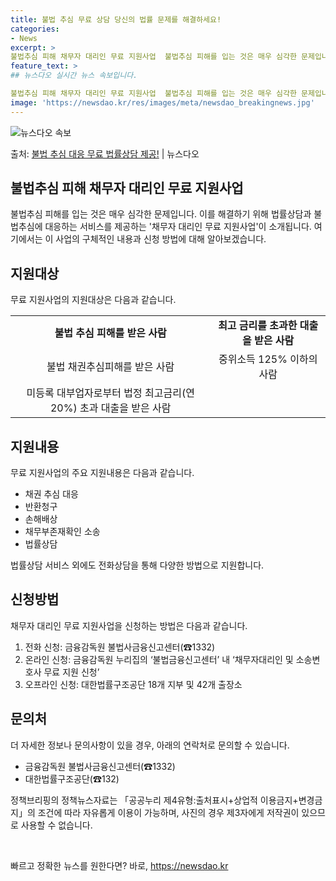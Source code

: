 ```yaml
---
title: 불법 추심 무료 상담 당신의 법률 문제를 해결하세요!
categories:
- News
excerpt: >
불법추심 피해 채무자 대리인 무료 지원사업  불법추심 피해를 입는 것은 매우 심각한 문제입니다. 이를 해결하…
feature_text: >
## 뉴스다오 실시간 뉴스 속보입니다.

불법추심 피해 채무자 대리인 무료 지원사업  불법추심 피해를 입는 것은 매우 심각한 문제입니다. 이를 해결하…
image: 'https://newsdao.kr/res/images/meta/newsdao_breakingnews.jpg'
---
```


![뉴스다오 속보](https://newsdao.kr/res/images/meta/newsdao_breakingnews.jpg)

<p>출처: <a href="https://newsdao.kr/4437" rel="dofollow">불법 추심 대응 무료 법률상담 제공!</a> | 뉴스다오</p>

<h2 data-ke-size="size26">불법추심 피해 채무자 대리인 무료 지원사업</h2>
<p data-ke-size="size16">불법추심 피해를 입는 것은 매우 심각한 문제입니다. 이를 해결하기 위해 법률상담과 불법추심에 대응하는 서비스를 제공하는 '채무자 대리인 무료 지원사업'이 소개됩니다. 여기에서는 이 사업의 구체적인 내용과 신청 방법에 대해 알아보겠습니다.</p>

<h2 data-ke-size="size25">지원대상</h2>
<p data-ke-size="size16">무료 지원사업의 지원대상은 다음과 같습니다.</p>
<table>
  <tr>
    <td style="text-align: center; height: 17px;"><b>불법 추심 피해를 받은 사람</b></td>
    <td style="text-align: center; height: 17px;"><b>최고 금리를 초과한 대출을 받은 사람</b></td>
  </tr>
  <tr>
    <td style="text-align: center; height: 17px;">불법 채권추심피해를 받은 사람</td>
    <td style="text-align: center; height: 17px;">중위소득 125% 이하의 사람</td>
  </tr>
  <tr>
    <td style="text-align: center; height: 17px;">미등록 대부업자로부터 법정 최고금리(연 20%) 초과 대출을 받은 사람</td>
    <td style="text-align: center; height: 17px;"></td>
  </tr>
</table>

<h2 data-ke-size="size25">지원내용</h2>
<p data-ke-size="size16">무료 지원사업의 주요 지원내용은 다음과 같습니다.</p>
<ul>
  <li>채권 추심 대응</li>
  <li>반환청구</li>
  <li>손해배상</li>
  <li>채무부존재확인 소송</li>
  <li>법률상담</li>
</ul>
<p data-ke-size="size16">법률상담 서비스 외에도 전화상담을 통해 다양한 방법으로 지원합니다.</p>

<h2 data-ke-size="size25">신청방법</h2>
<p data-ke-size="size16">채무자 대리인 무료 지원사업을 신청하는 방법은 다음과 같습니다.</p>
<ol>
  <li>전화 신청: 금융감독원 불법사금융신고센터(☎1332)</li>
  <li>온라인 신청: 금융감독원 누리집의 ‘불법금융신고센터’ 내 ‘채무자대리인 및 소송변호사 무료 지원 신청’</li>
  <li>오프라인 신청: 대한법률구조공단 18개 지부 및 42개 출장소</li>
</ol>

<h2 data-ke-size="size25">문의처</h2>
<p data-ke-size="size16">더 자세한 정보나 문의사항이 있을 경우, 아래의 연락처로 문의할 수 있습니다.</p>
<ul>
  <li>금융감독원 불법사금융신고센터(☎1332)</li>
  <li>대한법률구조공단(☎132)</li>
</ul>

<p data-ke-size="size16">정책브리핑의 정책뉴스자료는 「공공누리 제4유형:출처표시+상업적 이용금지+변경금지」의 조건에 따라 자유롭게 이용이 가능하며, 사진의 경우 제3자에게 저작권이 있으므로 사용할 수 없습니다.</p>

<p data-ke-size="size16">&nbsp;</p> 

빠르고 정확한 뉴스를 원한다면? 바로, <a href="https://newsdao.kr" rel="dofollow">https://newsdao.kr</a>


    
